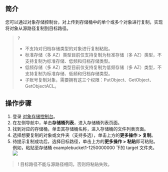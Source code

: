 ## 简介

您可以通过对象存储控制台，对上传到存储桶中的单个或多个对象进行复制，实现将对象从源路径复制到目标路径。

>?
> - 不支持对归档存储类型的对象进行复制粘贴。
> - 标准存储（多 AZ）类型目前仅支持复制为标准存储（多 AZ）类型，不支持复制为标准存储、低频和归档存储类型。
> - 低频存储（多 AZ）类型目前仅支持复制为低频存储（多 AZ）类型，不支持复制为标准存储、低频和归档存储类型。
> - 子账号复制对象，需要拥有这三个权限：PutObject、GetObject、GetObjectACL。
> 

## 操作步骤

1. 登录 [对象存储控制台](https://console.cloud.tencent.com/cos5)。
2. 在左侧导航中，单击**存储桶列表**，进入存储桶列表页面。
3. 找到对应的存储桶，单击其存储桶名称，进入存储桶的文件列表页面。
4. 选择想要复制的对象或文件夹（支持多选），单击上方的**更多操作 > 复制**。
5. 待提示复制成功后，选择目标路径，单击上方的**更多操作 > 粘贴**即可粘贴。
例如，粘贴至存储桶 examplebucket1-1250000000 下的 target 文件夹。
![](https://main.qcloudimg.com/raw/88490a18f10b1ed25bfc85b70d2c2657.png)
>! 目标路径不能与源路径相同，否则将粘贴失败。
>

